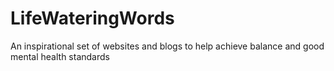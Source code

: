 # LifeWateringWords
An inspirational set of websites and blogs to help achieve balance and good mental health standards
